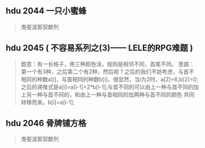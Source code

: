 ## hdu 2044 一只小蜜蜂
>类斐波那契数列

## hdu 2045 ( 不容易系列之(3)—— LELE的RPG难题 ) 
>题意：有一长格子，用三种颜色涂，规则是相邻不同，首尾不同。
>思路：第一个有3种，之后第二个有2种，然后呢？之后的我们不妨考虑，与首不相同的种数a[i]，与首相同的种数b[i]，很显然，当i为2时，a[2]=6,b[2]=0;之后的递推式是a[i]=a[i-1]+2*b[i-1];与首不同的可以由上一种与首不同的加上另一种与首不同的，和由上一种与首相同的加两种与首不同的颜色 共同转移而来。b[i]=a[i-1];

## hdu 2046 骨牌铺方格
>类斐波那契数列
